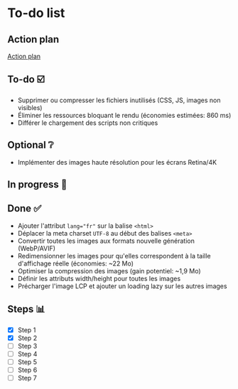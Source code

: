 # To-do list

## Action plan

[Action plan](./action-plan.md)

## To-do ☑️

- Supprimer ou compresser les fichiers inutilisés (CSS, JS, images non visibles)
- Éliminer les ressources bloquant le rendu (économies estimées: 860 ms)
- Différer le chargement des scripts non critiques

## Optional ❔

- Implémenter des images haute résolution pour les écrans Retina/4K

## In progress 🚧

## Done ✅

- Ajouter l'attribut `lang="fr"` sur la balise `<html>`
- Déplacer la meta charset `UTF-8` au début des balises `<meta>`
- Convertir toutes les images aux formats nouvelle génération (WebP/AVIF)
- Redimensionner les images pour qu'elles correspondent à la taille d'affichage réelle (économies: ~22 Mo)
- Optimiser la compression des images (gain potentiel: ~1,9 Mo)
- Définir les attributs width/height pour toutes les images
- Précharger l'image LCP et ajouter un loading lazy sur les autres images

## Steps 📊

- [x] Step 1
- [x] Step 2
- [ ] Step 3
- [ ] Step 4
- [ ] Step 5
- [ ] Step 6
- [ ] Step 7
